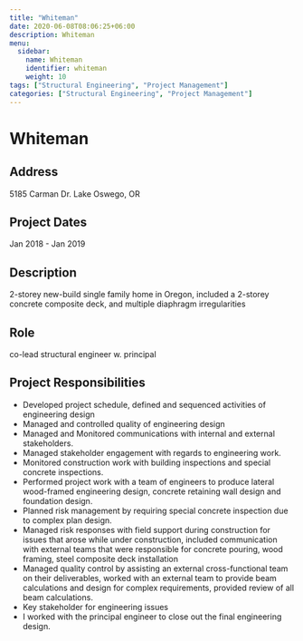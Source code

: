 ```yaml
---
title: "Whiteman"
date: 2020-06-08T08:06:25+06:00
description: Whiteman
menu:
  sidebar:
    name: Whiteman
    identifier: whiteman
    weight: 10
tags: ["Structural Engineering", "Project Management"]
categories: ["Structural Engineering", "Project Management"]
---
```


# Whiteman

## Address
5185 Carman Dr. Lake Oswego, OR

## Project Dates
Jan 2018 - Jan 2019

## Description
2-storey new-build single family home in Oregon, included a 2-storey concrete composite deck, and multiple diaphragm irregularities

## Role
co-lead structural engineer w. principal

## Project Responsibilities
- Developed project schedule, defined and sequenced activities of engineering design 
- Managed and controlled quality of engineering design
- Managed and Monitored communications with internal and external stakeholders. 
- Managed stakeholder engagement with regards to engineering work.
- Monitored construction work with building inspections and special concrete inspections.
- Performed project work with a team of engineers to produce lateral wood-framed engineering design, concrete retaining wall design and foundation design.
- Planned risk management by requiring special concrete inspection due to complex plan design.
- Managed risk responses with field support during construction for issues that arose while under construction, included communication with external teams that were responsible for concrete pouring, wood framing, steel composite deck installation
- Managed quality control by assisting an external cross-functional team on their deliverables, worked with an external team to provide beam calculations and design for complex requirements, provided review of all beam calculations.
- Key stakeholder for engineering issues
- I worked with the principal engineer to close out the final engineering design.
